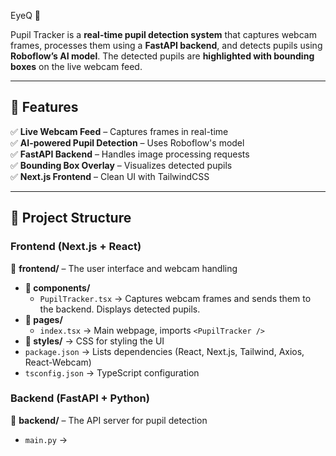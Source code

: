 EyeQ 👀

Pupil Tracker is a **real-time pupil detection system** that captures webcam frames, processes them using a **FastAPI backend**, and detects pupils using **Roboflow’s AI model**. The detected pupils are **highlighted with bounding boxes** on the live webcam feed.

---

## 🚀 Features
✅ **Live Webcam Feed** – Captures frames in real-time  
✅ **AI-powered Pupil Detection** – Uses Roboflow's model  
✅ **FastAPI Backend** – Handles image processing requests  
✅ **Bounding Box Overlay** – Visualizes detected pupils  
✅ **Next.js Frontend** – Clean UI with TailwindCSS  

---

## 📂 Project Structure

### **Frontend (Next.js + React)**
📁 **frontend/** – The user interface and webcam handling
- **📂 components/**
  - `PupilTracker.tsx` → Captures webcam frames and sends them to the backend. Displays detected pupils.
- **📂 pages/**
  - `index.tsx` → Main webpage, imports `<PupilTracker />`
- **📂 styles/** → CSS for styling the UI
- `package.json` → Lists dependencies (React, Next.js, Tailwind, Axios, React-Webcam)
- `tsconfig.json` → TypeScript configuration

### **Backend (FastAPI + Python)**
📁 **backend/** – The API server for pupil detection
- `main.py` →  
